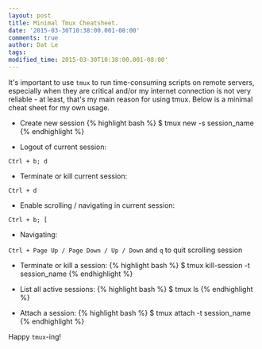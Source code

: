 ```yaml
---
layout: post
title: Minimal Tmux Cheatsheet.
date: '2015-03-30T10:38:00.001-08:00'
comments: true
author: Dat Le
tags:
modified_time: 2015-03-30T10:38:00.001-08:00'
---
```


It's important to use `tmux` to run time-consuming scripts on remote servers, especially when they are critical and/or my internet connection is not very reliable - at least, that's my main reason for using tmux. Below is a minimal cheat sheet for my own usage.

- Create new session
{% highlight bash %}
$ tmux new -s session_name
{% endhighlight %}

- Logout of current session:

`Ctrl + b; d`

- Terminate or kill current session:

`Ctrl + d`

- Enable scrolling / navigating in current session:

`Ctrl + b; [`

- Navigating:

`Ctrl + Page Up / Page Down / Up / Down` and `q` to quit scrolling session

- Terminate or kill a session:
{% highlight bash %}
$ tmux kill-session -t session_name
{% endhighlight %}

- List all active sessions:
{% highlight bash %}
$ tmux ls
{% endhighlight %}

- Attach a session:
{% highlight bash %}
$ tmux attach -t session_name
{% endhighlight %}

Happy `tmux`-ing!